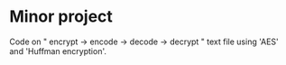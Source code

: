 # Minor project
Code on " encrypt -> encode -> decode -> decrypt " text file using 'AES' and 'Huffman encryption'.

